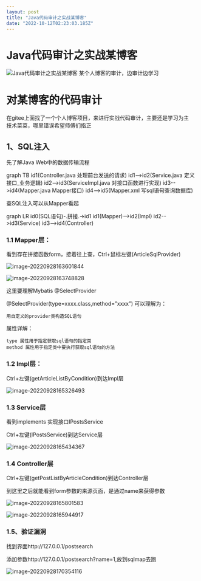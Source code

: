 ```yaml
---
layout: post
title: "Java代码审计之实战某博客"
date: "2022-10-12T02:23:03.185Z"
---
```

Java代码审计之实战某博客
==============

![Java代码审计之实战某博客](https://img2022.cnblogs.com/blog/2633401/202210/2633401-20221012095646206-2105288156.png) 某个人博客的审计，边审计边学习

对某博客的代码审计
=========

在gitee上面找了一个个人博客项目，来进行实战代码审计，主要还是学习为主  
技术菜菜，哪里错误希望师傅们指正

1、SQL注入
-------

先了解Java Web中的数据传输流程

graph TB id1(Controller.java 处理前台发送的请求) id1-->id2(Service.java 定义接口\_业务逻辑) id2-->id3(ServiceImpl.java 对接口函数进行实现) id3-->id4(Mapper.java Mapper接口) id4-->id5(Mapper.xml 写sql语句查询数据库)

查SQL注入可以从Mapper看起

graph LR id0(SQL语句)-.拼接.->id1 id1(Mapper)-->id2(Impl) id2-->id3(Service) id3-->id4(Controller)

### 1.1 Mapper层：

看到存在拼接函数form，接着往上查，Ctrl+鼠标左键(ArticleSqlProvider)

![image-20220928163601844](https://img2022.cnblogs.com/blog/2633401/202210/2633401-20221012095518033-1984973269.png)

![image-20220928163748828](https://img2022.cnblogs.com/blog/2633401/202210/2633401-20221012095518432-162716906.png)

这里要理解Mybatis @SelectProvider

@SelectProvider(type=xxxx.class,method=”xxxx”) 可以理解为：

    用自定义的provider类构造SQL语句
    

属性详解：

    type 属性用于指定获取sql语句的指定类
    method 属性用于指定类中要执行获取sql语句的方法
    

### 1.2 Impl层：

Ctrl+左键(getArticleListByCondition)到达Impl层

![image-20220928165326493](https://img2022.cnblogs.com/blog/2633401/202210/2633401-20221012095518890-1185162128.png)

### 1.3 Service层

看到implements 实现接口IPostsService

Ctrl+左键(IPostsService)到达Service层

![image-20220928165434367](https://img2022.cnblogs.com/blog/2633401/202210/2633401-20221012095519232-2143561288.png)

### 1.4 Controller层

Ctrl+左键(getPostListByArticleCondition)到达Controller层

到这里之后就能看到form参数的来源页面，是通过name来获得参数

![image-20220928165801583](https://img2022.cnblogs.com/blog/2633401/202210/2633401-20221012095519569-1018220199.png)

![image-20220928165944917](https://img2022.cnblogs.com/blog/2633401/202210/2633401-20221012095519902-1287443955.png)

### 1.5、验证漏洞

找到界面http://127.0.0.1/postsearch

添加参数http://127.0.0.1/postsearch?name=1,放到sqlmap去跑

![image-20220928170354116](https://img2022.cnblogs.com/blog/2633401/202210/2633401-20221012095520201-1852589222.png)